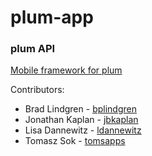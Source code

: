 # plum-app
### plum API

[Mobile framework for plum](https://github.com/jbkaplan/plum-app)

Contributors:

* Brad Lindgren - [bplindgren](https://github.com/bplindgren)
* Jonathan Kaplan - [jbkaplan](https://github.com/jbkaplan)
* Lisa Dannewitz - [ldannewitz](https://github.com/ldannewitz)
* Tomasz Sok - [tomsapps](https://github.com/tomsapps)
